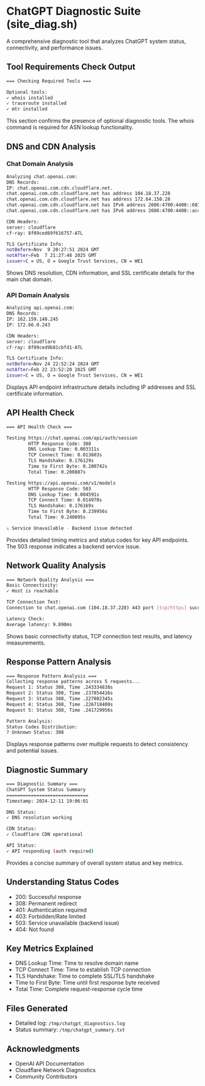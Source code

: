 # ChatGPT Diagnostic Suite (site_diag.sh)

A comprehensive diagnostic tool that analyzes ChatGPT system status, connectivity, and performance issues.

## Tool Requirements Check Output

```bash
=== Checking Required Tools ===

Optional tools:
✓ whois installed
✓ traceroute installed
✓ mtr installed
```
This section confirms the presence of optional diagnostic tools. The whois command is required for ASN lookup functionality.

## DNS and CDN Analysis

### Chat Domain Analysis
```bash
Analyzing chat.openai.com:
DNS Records:
IP: chat.openai.com.cdn.cloudflare.net.
chat.openai.com.cdn.cloudflare.net has address 104.18.37.228
chat.openai.com.cdn.cloudflare.net has address 172.64.150.28
chat.openai.com.cdn.cloudflare.net has IPv6 address 2606:4700:4400::6812:25e4
chat.openai.com.cdn.cloudflare.net has IPv6 address 2606:4700:4400::ac40:961c

CDN Headers:
server: cloudflare
cf-ray: 8f09ced69f616757-ATL

TLS Certificate Info:
notBefore=Nov  9 20:27:51 2024 GMT
notAfter=Feb  7 21:27:48 2025 GMT
issuer=C = US, O = Google Trust Services, CN = WE1
```
Shows DNS resolution, CDN information, and SSL certificate details for the main chat domain.

### API Domain Analysis
```bash
Analyzing api.openai.com:
DNS Records:
IP: 162.159.140.245
IP: 172.66.0.243

CDN Headers:
server: cloudflare
cf-ray: 8f09ced9b81cbfd1-ATL

TLS Certificate Info:
notBefore=Nov 24 22:52:24 2024 GMT
notAfter=Feb 22 23:52:20 2025 GMT
issuer=C = US, O = Google Trust Services, CN = WE1
```
Displays API endpoint infrastructure details including IP addresses and SSL certificate information.

## API Health Check

```bash
=== API Health Check ===

Testing https://chat.openai.com/api/auth/session
        HTTP Response Code: 308
        DNS Lookup Time: 0.003311s
        TCP Connect Time: 0.013603s
        TLS Handshake: 0.176129s
        Time to First Byte: 0.200742s
        Total Time: 0.200887s

Testing https://api.openai.com/v1/models
        HTTP Response Code: 503
        DNS Lookup Time: 0.004591s
        TCP Connect Time: 0.014970s
        TLS Handshake: 0.176169s
        Time to First Byte: 0.239956s
        Total Time: 0.240095s

⚠️ Service Unavailable - Backend issue detected
```
Provides detailed timing metrics and status codes for key API endpoints. The 503 response indicates a backend service issue.

## Network Quality Analysis

```bash
=== Network Quality Analysis ===
Basic Connectivity:
✓ Host is reachable

TCP Connection Test:
Connection to chat.openai.com (104.18.37.228) 443 port [tcp/https] succeeded!

Latency Check:
Average latency: 9.890ms
```
Shows basic connectivity status, TCP connection test results, and latency measurements.

## Response Pattern Analysis

```bash
=== Response Pattern Analysis ===
Collecting response patterns across 5 requests...
Request 1: Status 308, Time .243334838s
Request 2: Status 308, Time .237854416s
Request 3: Status 308, Time .227802345s
Request 4: Status 308, Time .226718400s
Request 5: Status 308, Time .241729956s

Pattern Analysis:
Status Codes Distribution:
? Unknown Status: 308
```
Displays response patterns over multiple requests to detect consistency and potential issues.

## Diagnostic Summary

```bash
=== Diagnostic Summary ===
ChatGPT System Status Summary
==============================
Timestamp: 2024-12-11 19:06:01

DNS Status:
✓ DNS resolution working

CDN Status:
✓ Cloudflare CDN operational

API Status:
✓ API responding (auth required)
```
Provides a concise summary of overall system status and key metrics.

## Understanding Status Codes

- 200: Successful response
- 308: Permanent redirect
- 401: Authentication required
- 403: Forbidden/Rate limited
- 503: Service unavailable (backend issue)
- 404: Not found

## Key Metrics Explained

- DNS Lookup Time: Time to resolve domain name
- TCP Connect Time: Time to establish TCP connection
- TLS Handshake: Time to complete SSL/TLS handshake
- Time to First Byte: Time until first response byte received
- Total Time: Complete request-response cycle time

## Files Generated
- Detailed log: `/tmp/chatgpt_diagnostics.log`
- Status summary: `/tmp/chatgpt_summary.txt`

## Acknowledgments

- OpenAI API Documentation
- Cloudflare Network Diagnostics
- Community Contributors
